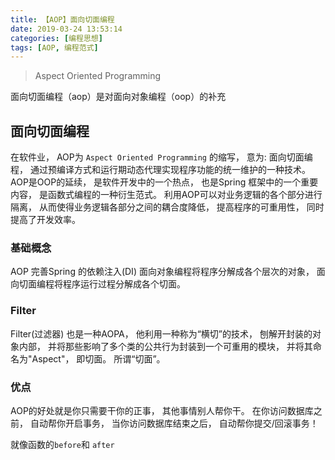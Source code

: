 ```yaml
---
title: 【AOP】面向切面编程
date: 2019-03-24 13:53:14
categories: [编程思想]
tags: [AOP, 编程范式]
---
```


> Aspect Oriented Programming

面向切面编程（aop）是对面向对象编程（oop）的补充

## 面向切面编程

在软件业， AOP为 `Aspect Oriented Programming` 的缩写， 意为: 面向切面编程， 通过预编译方式和运行期动态代理实现程序功能的统一维护的一种技术。 AOP是OOP的延续， 是软件开发中的一个热点， 也是Spring 框架中的一个重要内容， 是函数式编程的一种衍生范式。 利用AOP可以对业务逻辑的各个部分进行隔离， 从而使得业务逻辑各部分之间的耦合度降低， 提高程序的可重用性， 同时提高了开发效率。


### 基础概念
AOP 完善Spring 的依赖注入(DI) 面向对象编程将程序分解成各个层次的对象， 面向切面编程将程序运行过程分解成各个切面。

### Filter 
Filter(过滤器) 也是一种AOPA， 他利用一种称为“横切”的技术， 刨解开封装的对象内部， 并将那些影响了多个类的公共行为封装到一个可重用的模块， 并将其命名为"Aspect"， 即切面。 所谓“切面”。

### 优点
AOP的好处就是你只需要干你的正事， 其他事情别人帮你干。 在你访问数据库之前， 自动帮你开启事务， 当你访问数据库结束之后， 自动帮你提交/回滚事务！

就像函数的`before`和 `after`



<div style='display: none;'>
谢谢最可爱的贝玺
</div>















